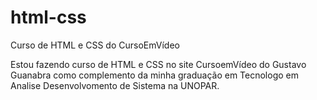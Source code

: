 # html-css
 Curso de HTML e CSS do CursoEmVídeo

Estou fazendo curso de HTML e CSS no site CursoemVídeo do Gustavo Guanabra como complemento da minha graduação em Tecnologo em Analise Desenvolvomento de Sistema na UNOPAR.